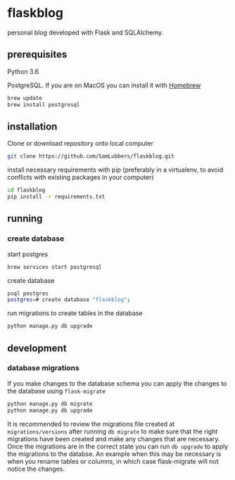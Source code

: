 # flaskblog
personal blog developed with Flask and SQLAlchemy.

## prerequisites

Python 3.6

PostgreSQL. If you are on MacOS you can install it with [Homebrew](https://brew.sh/)

```bash
brew update
brew install postgresql
```


## installation

Clone or download repository onto local computer

```bash
git clone https://github.com/SamLubbers/flaskblog.git
```

install necessary requirements with pip (preferably in a virtualenv, to avoid conflicts with existing packages in your computer)

```bash
cd flaskblog
pip install -r requirements.txt
```

## running

### create database

start postgres

```bash
brew services start postgresql
```
create database

```bash
psql postgres
postgres=# create database "flaskblog";
```
run migrations to create tables in the database

```bash
python manage.py db upgrade
```
## development

### database migrations

If you make changes to the database schema you can apply the changes to the database using `flask-migrate`

```bash
python manage.py db migrate
python manage.py db upgrade
```

It is recommended to review the migrations file created at `migrations/versions` after running `db migrate` to make sure that the right migrations have been created and make any changes that are necessary. Once the migrations are in the correct state you can run `db upgrade` to apply the migrations to the databse. An example when this may be necessary is when you rename tables or columns, in which case flask-migrate will not notice the changes.
